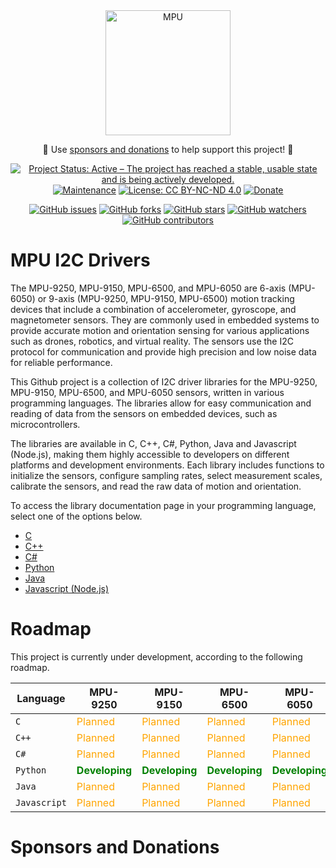 <div align="center">

<a href="https://github.com/jefmenegazzo/mpu-i2c-drivers">
<img
src="https://productimages.hepsiburada.net/s/129/375/110000079322244.jpg"
alt="MPU"
height="200"
align="center"
/>
</a>

<br />

🙌 Use [sponsors and donations](#Sponsors-and-Donations) to help support this project! 🙌

</div>

<div align="center">

[![Project Status: Active – The project has reached a stable, usable state and is being actively developed.](https://img.shields.io/badge/Project_Status-Active-green?style=flat-square&color=success)](https://github.com/jefmenegazzo/mpu-i2c-drivers)
[![Maintenance](https://img.shields.io/badge/Maintained%3F-yes-green.svg?style=flat-square&color=success)](https://github.com/jefmenegazzo/mpu-i2c-drivers)
[![License: CC BY-NC-ND 4.0](https://img.shields.io/badge/License-CC%20BY--NC--ND%204.0-lightgrey.svg?style=flat-square&color=success)](LICENSE.txt)
[![Donate](https://img.shields.io/badge/Donate-PayPal-green.svg)](https://www.paypal.com/cgi-bin/webscr?cmd=_s-xclick&hosted_button_id=QYV4NEUSVWZCY&source=url)

[![GitHub issues](https://img.shields.io/github/issues/jefmenegazzo/mpu-i2c-drivers?style=flat-square)](https://github.com/jefmenegazzo/mpu-i2c-drivers/issues)
[![GitHub forks](https://img.shields.io/github/forks/jefmenegazzo/mpu-i2c-drivers?style=flat-square)](https://github.com/jefmenegazzo/mpu-i2c-drivers/network/members)
[![GitHub stars](https://img.shields.io/github/stars/jefmenegazzo/mpu-i2c-drivers?style=flat-square)](https://github.com/jefmenegazzo/mpu-i2c-drivers/stargazers)
[![GitHub watchers](https://img.shields.io/github/watchers/jefmenegazzo/mpu-i2c-drivers?style=flat-square)](https://github.com/jefmenegazzo/mpu-i2c-drivers/watchers)
[![GitHub contributors](https://img.shields.io/github/contributors/jefmenegazzo/mpu-i2c-drivers?style=flat-square&color=success)](https://github.com/jefmenegazzo/mpu-i2c-drivers/graphs/contributors/)

</div>

# MPU I2C Drivers

The MPU-9250, MPU-9150, MPU-6500, and MPU-6050 are 6-axis (MPU-6050) or 9-axis (MPU-9250, MPU-9150, MPU-6500) motion tracking devices that include a combination of accelerometer, gyroscope, and magnetometer sensors. They are commonly used in embedded systems to provide accurate motion and orientation sensing for various applications such as drones, robotics, and virtual reality. The sensors use the I2C protocol for communication and provide high precision and low noise data for reliable performance.

This Github project is a collection of I2C driver libraries for the MPU-9250, MPU-9150, MPU-6500, and MPU-6050 sensors, written in various programming languages. The libraries allow for easy communication and reading of data from the sensors on embedded devices, such as microcontrollers.

The libraries are available in C, C++, C#, Python, Java and Javascript (Node.js), making them highly accessible to developers on different platforms and development environments. Each library includes functions to initialize the sensors, configure sampling rates, select measurement scales, calibrate the sensors, and read the raw data of motion and orientation.

To access the library documentation page in your programming language, select one of the options below.

- [C](https://github.com/jefmenegazzo/mpu-i2c-drivers-c)
- [C++](https://github.com/jefmenegazzo/mpu-i2c-drivers-cpp)
- [C#](https://github.com/jefmenegazzo/mpu-i2c-drivers-csharp)
- [Python](https://github.com/jefmenegazzo/mpu-i2c-drivers-python)
- [Java](https://github.com/jefmenegazzo/mpu-i2c-drivers-java)
- [Javascript (Node.js)](https://github.com/jefmenegazzo/mpu-i2c-drivers-javascript)

# Roadmap

This project is currently under development, according to the following roadmap.

| Language | MPU-9250 | MPU-9150 | MPU-6500 | MPU-6050 |
| --- | --- | --- | --- | --- |
| `C` | <span style="color: orange;"><span style="color: orange;">Planned</span></span> | <span style="color: orange;">Planned</span> | <span style="color: orange;">Planned</span> | <span style="color: orange;">Planned</span> |
| `C++` |  <span style="color: orange;">Planned</span> | <span style="color: orange;">Planned</span> | <span style="color: orange;">Planned</span> | <span style="color: orange;">Planned</span> |
| `C#` |  <span style="color: orange;">Planned</span> | <span style="color: orange;">Planned</span> | <span style="color: orange;">Planned</span> | <span style="color: orange;">Planned</span> |
| `Python` |  <span style="color: green;">**Developing**</span> | <span style="color: green;">**Developing**</span> | <span style="color: green;">**Developing**</span> | <span style="color: green;">**Developing**</span> |
| `Java` |  <span style="color: orange;">Planned</span> | <span style="color: orange;">Planned</span> | <span style="color: orange;">Planned</span> | <span style="color: orange;">Planned</span> |
| `Javascript` |  <span style="color: orange;">Planned</span> | <span style="color: orange;">Planned</span> | <span style="color: orange;">Planned</span> | <span style="color: orange;">Planned</span> |

# Sponsors and Donations